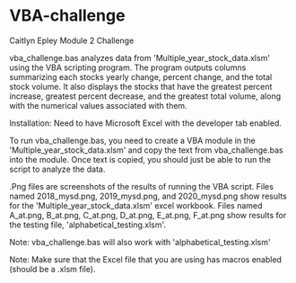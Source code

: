 # VBA-challenge
Caitlyn Epley
Module 2 Challenge

vba_challenge.bas analyzes data from 'Multiple_year_stock_data.xlsm' using the VBA scripting program. The program outputs columns summarizing each stocks yearly change, percent change, and the total stock volume. It also displays the stocks that have the greatest percent increase, greatest percent decrease, and the greatest total volume, along with the numerical values associated with them.

Installation: Need to have Microsoft Excel with the developer tab enabled.

To run vba_challenge.bas, you need to create a VBA module in the 'Multiple_year_stock_data.xlsm' and copy the text from vba_challenge.bas into the module.
Once text is copied, you should just be able to run the script to analyze the data. 

.Png files are screenshots of the results of running the VBA script. Files named 2018_mysd.png, 2019_mysd.png, and 2020_mysd.png show results for the 'Multiple_year_stock_data.xlsm' excel workbook. Files named A_at.png, B_at.png, C_at.png, D_at.png, E_at.png, F_at.png show results for the testing file, 'alphabetical_testing.xlsm'.

Note: vba_challenge.bas will also work with 'alphabetical_testing.xlsm'

Note: Make sure that the Excel file that you are using has macros enabled (should be a .xlsm file).
